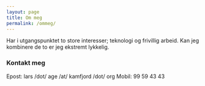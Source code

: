 ```yaml
---
layout: page
title: Om meg
permalink: /ommeg/
---
```


Har i utgangspunktet to store interesser; teknologi og frivillig arbeid. Kan jeg kombinere de to er jeg ekstremt lykkelig.

### Kontakt meg

Epost: lars /dot/ age /at/ kamfjord /dot/ org
Mobil: 99 59 43 43
